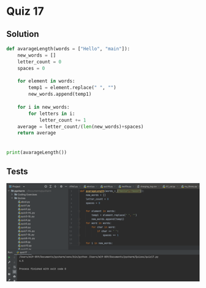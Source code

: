 # Quiz 17
## Solution
```.py
def avarageLength(words = ["Hello", "main"]):
    new_words = []
    letter_count = 0
    spaces = 0

    for element in words:
        temp1 = element.replace(" ", "")
        new_words.append(temp1)

    for i in new_words:
        for letters in i:
            letter_count += 1
    average = letter_count/(len(new_words)+spaces)
    return average


print(avarageLength())
```

## Tests
![](https://github.com/thumulakaru/Unit-2--repo/blob/main/Quizzes/Screen%20Shot%202022-10-25%20at%2014.01.23.png)
